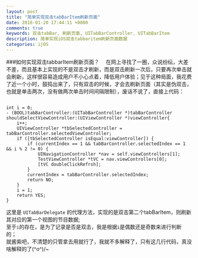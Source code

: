 ```yaml
---
layout: post
title: "简单实现双击tabBarItem刷新页面"
date: 2016-01-20 17:44:11 +0800
comments: true
keywords: 双击tabBar, 刷新页面, UITabBarController, UITabBarItem
description: 简单实现iOS双击tabbaritem刷新页面数据
categories: i|OS
---
```

###如何实现双击tabbarItem刷新页面？
&emsp;在网上寻找了一圈，众说纷纭，大差不差，而且基本上实现的不是双击才刷新，而是双击刷新一次后，只要再次单击就会刷新，这样很容易造成用户不小心点着，降低用户体验；见于这种局面，我花费了近一个小时，鼓捣出来了，只有双击的时候，才会去刷新页面（其实是伪双击，也就是单击两次，没有做两次单击时间间隔限制），废话不说了，直接上代码：   

<pre><code>
int i = 0;
- (BOOL)tabBarController:(UITabBarController *)tabBarController shouldSelectViewController:(UIViewController *)viewController{
    i++;
    UIViewController *tbSelectedController = tabBarController.selectedViewController;
    if ([tbSelectedController isEqual:viewController]) {
        if (currentIndex == 1 && tabBarController.selectedIndex == 1 && i % 2 != 0) {
            UINavigationController *nav = self.viewControllers[1];
            TestViewController *tVC = nav.viewControllers[0];
            [tVC doubleClickRefrsh];
        }
        currentIndex = tabBarController.selectedIndex;
        return NO;
    }
    i = 1;
    return YES;
}
</code></pre>  
这里是 `UITabBarDelegate` 的代理方法，实现的是双击第二个tabBarItem，则刷新其对应的第一个视图的节目数据;  
至于`i`的存在，是为了记录是否是双击，我是根据`i`是偶数还是奇数来进行判断的；  
就酱紫吧，不清楚的只管拿去用就行了，我就不多解释了，只有这几行代码，真没啥解释的了\(^o^)/~
